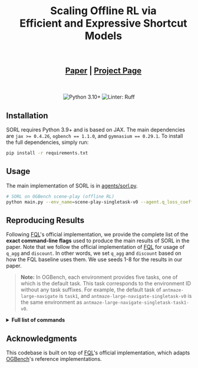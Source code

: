 <div align="center">

<div id="user-content-toc" style="margin-bottom: 50px">
  <ul align="center" style="list-style: none;">
    <summary>
      <h1>Scaling Offline RL via <br> Efficient and Expressive Shortcut Models</h1>
      <br>
      <h2><a href="">Paper</a> | <a href="">Project Page</a></h2>
    </summary>
  </ul>
</div>

<img src="https://img.shields.io/badge/python-3.10+-blue.svg" alt="Python 3.10+">
<img src="https://img.shields.io/badge/linter-Ruff-blueviolet.svg" alt="Linter: Ruff">

</div>

## Installation

SORL requires Python 3.9+ and is based on JAX. The main dependencies are
`jax >= 0.4.26`, `ogbench == 1.1.0`, and `gymnasium == 0.29.1`.
To install the full dependencies, simply run:
```bash
pip install -r requirements.txt
```

## Usage

The main implementation of SORL is in [agents/sorl.py](agents/sorl.py). 
```bash
# SORL on OGBench scene-play (offline RL)
python main.py --env_name=scene-play-singletask-v0 --agent.q_loss_coefficient=100
```

## Reproducing Results

Following [FQL](https://github.com/seohongpark/fql)'s official implementation, we provide the complete list of the **exact command-line flags**
used to produce the main results of SORL in the paper. Note that we follow the official implementation of [FQL](https://github.com/seohongpark/fql) for usage of `q_agg` and `discount`. In other words, we set `q_agg` and `discount` based on how the FQL baseline uses them. We use seeds 1-8 for the results in our paper. 

> **Note:** In OGBench, each environment provides five tasks, one of which is the default task.
> This task corresponds to the environment ID without any task suffixes.
> For example, the default task of `antmaze-large-navigate` is `task1`,
> and `antmaze-large-navigate-singletask-v0` is the same environment as `antmaze-large-navigate-singletask-task1-v0`.

<details>
<summary><b>Full list of commands</b></summary>

#### SORL on state-based OGBench (default tasks)

```bash
# SORL on OGBench antmaze-large-navigate-singletask-v0 (=antmaze-large-navigate-singletask-task1-v0)
python main.py --env_name=antmaze-large-navigate-singletask-v0 --agent.q_agg=min --agent.q_loss_coefficient=500
# SORL on OGBench antmaze-giant-navigate-singletask-v0 (=antmaze-giant-navigate-singletask-task1-v0)
python main.py --env_name=antmaze-giant-navigate-singletask-v0 --agent.discount=0.995 --agent.q_agg=min --agent.q_loss_coef=500
# SORL on OGBench humanoidmaze-medium-navigate-singletask-v0 (=humanoidmaze-medium-navigate-singletask-task1-v0)
python main.py --env_name=humanoidmaze-medium-navigate-singletask-v0 --agent.discount=0.995 --agent.q_loss_coef=100
# SORL on OGBench humanoidmaze-large-navigate-singletask-v0 (=humanoidmaze-large-navigate-singletask-task1-v0)
python main.py --env_name=humanoidmaze-large-navigate-singletask-v0 --agent.discount=0.995 --agent.q_loss_coef=500
# SORL on OGBench antsoccer-arena-navigate-singletask-v0 (=antsoccer-arena-navigate-singletask-task4-v0)
python main.py --env_name=antsoccer-arena-navigate-singletask-v0 --agent.q_loss_coef=500
# SORL on OGBench cube-single-play-singletask-v0 (=cube-single-play-singletask-task2-v0)
python main.py --env_name=cube-single-play-singletask-v0 --agent.q_loss_coef=10
# SORL on OGBench cube-double-play-singletask-v0 (=cube-double-play-singletask-task2-v0)
python main.py --env_name=cube-double-play-singletask-v0 --agent.q_loss_coef=50
# SORL on OGBench scene-play-singletask-v0 (=scene-play-singletask-task2-v0)
python main.py --env_name=scene-play-singletask-v0 --agent.q_loss_coef=100
```

#### SORL on state-based OGBench (all tasks)

```bash
# SORL on OGBench antmaze-large-navigate-singletask-{task1, task2, task3, task4, task5}-v0 (default: task1)
python main.py --env_name=antmaze-large-navigate-singletask-task1-v0 --agent.q_agg=min --agent.q_loss_coef=500
python main.py --env_name=antmaze-large-navigate-singletask-task2-v0 --agent.q_agg=min --agent.q_loss_coef=500
python main.py --env_name=antmaze-large-navigate-singletask-task3-v0 --agent.q_agg=min --agent.q_loss_coef=500
python main.py --env_name=antmaze-large-navigate-singletask-task4-v0 --agent.q_agg=min --agent.q_loss_coef=500
python main.py --env_name=antmaze-large-navigate-singletask-task5-v0 --agent.q_agg=min --agent.q_loss_coef=500
# SORL on OGBench antmaze-giant-navigate-singletask-{task1, task2, task3, task4, task5}-v0 (default: task1)
python main.py --env_name=antmaze-giant-navigate-singletask-task1-v0 --agent.discount=0.995 --agent.q_agg=min --agent.q_loss_coef=500
python main.py --env_name=antmaze-giant-navigate-singletask-task2-v0 --agent.discount=0.995 --agent.q_agg=min --agent.q_loss_coef=500
python main.py --env_name=antmaze-giant-navigate-singletask-task3-v0 --agent.discount=0.995 --agent.q_agg=min --agent.q_loss_coef=500
python main.py --env_name=antmaze-giant-navigate-singletask-task4-v0 --agent.discount=0.995 --agent.q_agg=min --agent.q_loss_coef=500
python main.py --env_name=antmaze-giant-navigate-singletask-task5-v0 --agent.discount=0.995 --agent.q_agg=min --agent.q_loss_coef=500
# SORL on OGBench humanoidmaze-medium-navigate-singletask-{task1, task2, task3, task4, task5}-v0 (default: task1)
python main.py --env_name=humanoidmaze-medium-navigate-singletask-task1-v0 --agent.discount=0.995 --agent.q_loss_coef=100
python main.py --env_name=humanoidmaze-medium-navigate-singletask-task2-v0 --agent.discount=0.995 --agent.q_loss_coef=100
python main.py --env_name=humanoidmaze-medium-navigate-singletask-task3-v0 --agent.discount=0.995 --agent.q_loss_coef=100
python main.py --env_name=humanoidmaze-medium-navigate-singletask-task4-v0 --agent.discount=0.995 --agent.q_loss_coef=100
python main.py --env_name=humanoidmaze-medium-navigate-singletask-task5-v0 --agent.discount=0.995 --agent.q_loss_coef=100
# SORL on OGBench humanoidmaze-large-navigate-singletask-{task1, task2, task3, task4, task5}-v0 (default: task1)
python main.py --env_name=humanoidmaze-large-navigate-singletask-task1-v0 --agent.discount=0.995 --agent.q_loss_coef=500
python main.py --env_name=humanoidmaze-large-navigate-singletask-task2-v0 --agent.discount=0.995 --agent.q_loss_coef=500
python main.py --env_name=humanoidmaze-large-navigate-singletask-task3-v0 --agent.discount=0.995 --agent.q_loss_coef=500
python main.py --env_name=humanoidmaze-large-navigate-singletask-task4-v0 --agent.discount=0.995 --agent.q_loss_coef=500
python main.py --env_name=humanoidmaze-large-navigate-singletask-task5-v0 --agent.discount=0.995 --agent.q_loss_coef=500
# SORL on OGBench antsoccer-arena-navigate-singletask-{task1, task2, task3, task4, task5}-v0 (default: task4)
python main.py --env_name=antsoccer-arena-navigate-singletask-task1-v0 --agent.discount=0.995 --agent.q_loss_coef=500
python main.py --env_name=antsoccer-arena-navigate-singletask-task2-v0 --agent.discount=0.995 --agent.q_loss_coef=500
python main.py --env_name=antsoccer-arena-navigate-singletask-task3-v0 --agent.discount=0.995 --agent.q_loss_coef=500
python main.py --env_name=antsoccer-arena-navigate-singletask-task4-v0 --agent.discount=0.995 --agent.q_loss_coef=500
python main.py --env_name=antsoccer-arena-navigate-singletask-task5-v0 --agent.discount=0.995 --agent.q_loss_coef=500
# SORL on OGBench cube-single-play-singletask-{task1, task2, task3, task4, task5}-v0 (default: task2)
python main.py --env_name=cube-single-play-singletask-task1-v0 --agent.q_loss_coef=10
python main.py --env_name=cube-single-play-singletask-task2-v0 --agent.q_loss_coef=10
python main.py --env_name=cube-single-play-singletask-task3-v0 --agent.q_loss_coef=10
python main.py --env_name=cube-single-play-singletask-task4-v0 --agent.q_loss_coef=10
python main.py --env_name=cube-single-play-singletask-task5-v0 --agent.q_loss_coef=10
# SORL on OGBench cube-double-play-singletask-{task1, task2, task3, task4, task5}-v0 (default: task2)
python main.py --env_name=cube-double-play-singletask-task1-v0 --agent.q_loss_coef=50
python main.py --env_name=cube-double-play-singletask-task2-v0 --agent.q_loss_coef=50
python main.py --env_name=cube-double-play-singletask-task3-v0 --agent.q_loss_coef=50
python main.py --env_name=cube-double-play-singletask-task4-v0 --agent.q_loss_coef=50
python main.py --env_name=cube-double-play-singletask-task5-v0 --agent.q_loss_coef=50
# SORL on OGBench scene-play-singletask-{task1, task2, task3, task4, task5}-v0 (default: task2)
python main.py --env_name=scene-play-singletask-task1-v0 --agent.q_loss_coef=100
python main.py --env_name=scene-play-singletask-task2-v0 --agent.q_loss_coef=100
python main.py --env_name=scene-play-singletask-task3-v0 --agent.q_loss_coef=100
python main.py --env_name=scene-play-singletask-task4-v0 --agent.q_loss_coef=100
python main.py --env_name=scene-play-singletask-task5-v0 --agent.q_loss_coef=100
```

</details>


## Acknowledgments

This codebase is built on top of [FQL](https://github.com/seohongpark/fql)'s official implementation, which adapts [OGBench](https://github.com/seohongpark/ogbench)'s reference implementations.

<!-- ## Citation
```bibtex
@misc{,
      title={}, 
      author={},
      year={},
      eprint={},
      archivePrefix={},
      primaryClass={}
}
``` -->